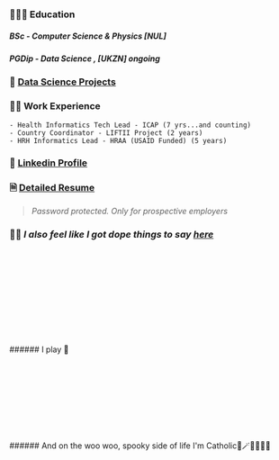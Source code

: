 ### 👨🏾‍🎓 Education

##### BSc - Computer Science & Physics [NUL]
##### PGDip - Data Science , [UKZN] _ongoing_

### 🧪 [Data Science Projects](https://kgatman.github.io/datascience/)

### 👷🏾 Work Experience

    - Health Informatics Tech Lead - ICAP (7 yrs...and counting)
    - Country Coordinator - LIFTII Project (2 years)
    - HRH Informatics Lead - HRAA (USAID Funded) (5 years)

### 🪪 [Linkedin Profile](https://www.linkedin.com/in/makhate/)

### 🗎 [Detailed Resume](https://tr.ee/7GHq57WMjX)
    
> _Password protected. Only for prospective employers_

### ✍🏾 **_I also feel like I got dope things to say [here](https://medium.com/@makhatemg)_**
<br>
<br>
<br>
<br>
<br>
<br>
<br>
<br>
<br>
<br>
###### I play 🎸<br>
<br>
<br>
<br>
<br>
<br>
<br>
<br>
<br>
<br>
###### And on the woo woo, spooky side of life I'm Catholic📿🪄🧙🏾‍♂️🧹